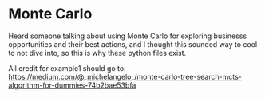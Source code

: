 # Monte Carlo

Heard someone talking about using Monte Carlo for exploring businesss opportunities and their best actions, and I thought this sounded way to cool to not dive into, so this is why these python files exist.

All credit for example1 should go to: https://medium.com/@_michelangelo_/monte-carlo-tree-search-mcts-algorithm-for-dummies-74b2bae53bfa